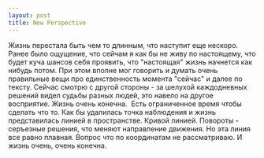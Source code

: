 ```yaml
--- 
layout: post
title: New Perspective
---
```

Жизнь перестала быть чем то длинным, что наступит еще нескоро.
Ранее было ощущение, что сейчам я как бы не живу по настоящему, что будет куча шансов себя проявить,
что "настоящая" жизнь начнется как нибудь потом. При этом вполне мог говорить и думать очень правильные
вещи про единственность момента "сейчас" и далее по тексту.
Сейчас смотрю с другой стороны - за шелухой каждодневных решений видел судьбы разных людей, это навело на другое восприятие.
Жизнь очень конечна.  Есть ограниченное время чтобы сделать что то. Как бы удалилась точка наблюдения и жизнь представилась линией в пространстве.
Кривой линией. Повороты - серъезные решения, что меняют направление движения. Но эта линия все равно плавная.
Вопрос что по координатам не рассматриваю.
И жизнь очень, очень конечна.
